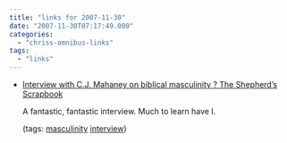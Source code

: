 ```yaml
---
title: "links for 2007-11-30"
date: "2007-11-30T07:17:49.000"
categories: 
  - "chriss-omnibus-links"
tags: 
  - "links"
---
```


- [Interview with C.J. Mahaney on biblical masculinity ? The Shepherd’s Scrapbook](http://spurgeon.wordpress.com/2007/11/28/interview-with-cj-mahaney-on-biblical-masculinity/)
    
    A fantastic, fantastic interview. Much to learn have I.
    
    (tags: [masculinity](http://del.icio.us/hubbsc/masculinity) [interview](http://del.icio.us/hubbsc/interview))

